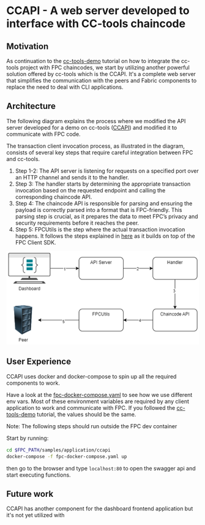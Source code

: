 # CCAPI - A web server developed to interface with CC-tools chaincode

## Motivation

As continuation to the [cc-tools-demo]() tutorial on how to integrate the cc-tools project with FPC chaincodes, we start by utilizing another powerful solution offered by cc-tools which is the CCAPI. It's a complete web server that simplifies the communication with the peers and Fabric components to replace the need to deal with CLI applications.

## Architecture

The following diagram explains the process where we modified the API server developed for a demo on cc-tools ([CCAPI](https://github.com/hyperledger-labs/cc-tools-demo/tree/main/ccapi)) and modified it to communicate with FPC code.

The transaction client invocation process, as illustrated in the diagram, consists of several key steps that require careful integration between FPC and cc-tools.

1. Step 1-2: The API server is listening for requests on a specified port over an HTTP channel and sends it to the handler.
2. Step 3: The handler starts by determining the appropriate transaction invocation based on the requested endpoint and calling the corresponding chaincode API.
3. Step 4: The chaincode API is responsible for parsing and ensuring the payload is correctly parsed into a format that is FPC-friendly. This parsing step is crucial, as it prepares the data to meet FPC’s privacy and security requirements before it reaches the peer.
4. Step 5: FPCUtils is the step where the actual transaction invocation happens. It follows the steps explained in [here](https://github.com/hyperledger/fabric-rfcs/blob/main/text/0000-fabric-private-chaincode-1.0.md#fpc-transaction-flow) as it builds on top of the FPC Client SDK.

![CCAPIFlow](./CCAPIFlow.png)

## User Experience

CCAPI uses docker and docker-compose to spin up all the required components to work.

Have a look at the [fpc-docker-compose.yaml](./fpc-docker-compose.yaml) to see how we use different env vars. Most of these environment variables are required by any client application to work and communicate with FPC. If you followed the [cc-tools-demo](../../chaincode/cc-tools-demo/README.md) tutorial, the values should be the same.

Note: The following steps should run outside the FPC dev container

Start by running:

```bash
cd $FPC_PATH/samples/application/ccapi
docker-compose -f fpc-docker-compose.yaml up
```

then go to the browser and type `localhost:80` to open the swagger api and start executing functions.

## Future work

CCAPI has another component for the dashboard frontend application but it's not yet utilized with
